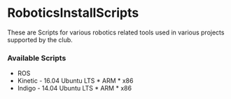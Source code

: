 # RoboticsInstallScripts
These are Scripts for various robotics related tools used in various projects supported by the club.

### Available Scripts

* ROS
 * Kinetic - 16.04 Ubuntu LTS
 		* ARM
		* x86
 * Indigo - 14.04 Ubuntu LTS
 		* ARM
		* x86
